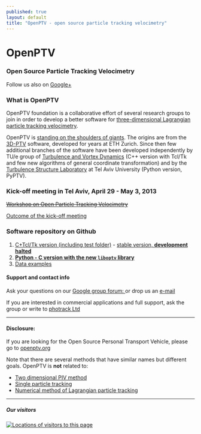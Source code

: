 ```yaml
---
published: true
layout: default
title: "OpenPTV - open source particle tracking velocimetry"
---
```


# OpenPTV  

### Open Source Particle Tracking Velocimetry 

Follow us also on <a href="https://plus.google.com/101512342198902345717" rel="publisher">Google+</a>


### What is OpenPTV
OpenPTV foundation is a collaborative effort of several research groups to join in order to develop a better software for [three-dimensional Lagrangian particle tracking velocimetry](http://en.wikipedia.org/wiki/Particle_tracking_velocimetry). 


OpenPTV is [standing on the shoulders of giants](http://en.wikipedia.org/wiki/Standing_on_the_shoulders_of_giants). 
The origins are from the [3D-PTV](http://3dptv.github.com) software, developed for years at ETH Zurich. Since then few additional branches of the software have been developed independently by TU/e group of [Turbulence and Vortex Dynamics](http://www.tue.nl/en/university/departments/applied-physics/research/transport-physics/turbulence-and-vortex-dynamics-wdy/) (C++ version with Tcl/Tk and few new algorithms of general coordinate transformation) and by the [Turbulence Structure Laboratory](http://www.eng.tau.ac.il/turbulencelab) at Tel Aviv University (Python version, PyPTV). 


### Kick-off meeting in Tel Aviv, April 29 - May 3, 2013


[<del>Workshop on Open Particle Tracking Velocimetry</del>](http://openptv.github.com/cost-meeting-tel-aviv.html)

[Outcome of the kick-off meeting](http://openptv.github.com/post-meeting.html)





### Software repository on Github 

1. [C+Tcl/Tk version (including test folder)](http://github.com/OpenPTV/C-TclTk)  - [stable version, **development halted**](http://openptv.github.com/post-meeting.html) 
2. [**Python - C version with the new `liboptv` library**](http://github.com/openptv/openptv-python) 
3. [Data examples](http://github.com/OpenPTV/examples)  





#### Support and contact info

Ask your questions on our [Google group forum: ](https://groups.google.com/forum/#!forum/openptv) or drop us an [e-mail](mailto:openptv@gmail.com)

If you are interested in commercial applications and full support, ask the group or write to [photrack Ltd](http://www.photrack.ch)

-----

#### Disclosure:

If you are looking for the Open Source Personal Transport Vehicle, please go to [openptv.org](http://www.openptv.org)

Note that there are several methods that have similar names but different goals. OpenPTV is **not** related to:  

* [Two dimensional PIV method](http://en.wikipedia.org/wiki/Particle_tracking_velocimetry)  
*  [Single particle tracking](http://en.wikipedia.org/wiki/Single_particle_tracking)  
*  [Numerical method of Lagrangian particle tracking](http://en.wikipedia.org/wiki/Lagrangian_particle_tracking)

------
##### Our visitors
<a href="http://www2.clustrmaps.com/user/84410cc6c"><img src="http://www2.clustrmaps.com/stats/maps-no_clusters/www.openptv.net-thumb.jpg" alt="Locations of visitors to this page" />
</a>

